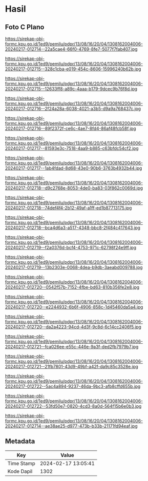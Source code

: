 # Hasil

## Foto C Plano

https://sirekap-obj-formc.kpu.go.id/1ed9/pemilu/pdpr/13/08/16/20/04/1308162004006-20240217-012714--22a5cae4-66f0-4769-8fe7-5077f7fab407.jpg

https://sirekap-obj-formc.kpu.go.id/1ed9/pemilu/pdpr/13/08/16/20/04/1308162004006-20240217-012715--328c1cba-e019-454c-8606-15996240b62b.jpg

https://sirekap-obj-formc.kpu.go.id/1ed9/pemilu/pdpr/13/08/16/20/04/1308162004006-20240217-012715--12633ff8-a89c-4aaa-b179-9dcec9b76f8d.jpg

https://sirekap-obj-formc.kpu.go.id/1ed9/pemilu/pdpr/13/08/16/20/04/1308162004006-20240217-012716--2f24a28a-6038-4021-a3b5-d9a9a768437c.jpg

https://sirekap-obj-formc.kpu.go.id/1ed9/pemilu/pdpr/13/08/16/20/04/1308162004006-20240217-012716--89f2372f-ce6c-4ae7-8fd4-86af48fcb58f.jpg

https://sirekap-obj-formc.kpu.go.id/1ed9/pemilu/pdpr/13/08/16/20/04/1308162004006-20240217-012717--81593e3c-7518-4aa9-b885-c63bfdc54cf2.jpg

https://sirekap-obj-formc.kpu.go.id/1ed9/pemilu/pdpr/13/08/16/20/04/1308162004006-20240217-012717--1ab4fdad-8d68-43e0-90b6-3763b4932b44.jpg

https://sirekap-obj-formc.kpu.go.id/1ed9/pemilu/pdpr/13/08/16/20/04/1308162004006-20240217-012718--d9c2768e-8053-4de0-ba83-03f862c0069d.jpg

https://sirekap-obj-formc.kpu.go.id/1ed9/pemilu/pdpr/13/08/16/20/04/1308162004006-20240217-012718--74def4f4-2b12-49af-a1ff-ed1b87713175.jpg

https://sirekap-obj-formc.kpu.go.id/1ed9/pemilu/pdpr/13/08/16/20/04/1308162004006-20240217-012718--bca4d6a3-a517-4348-bbc8-2f484c417643.jpg

https://sirekap-obj-formc.kpu.go.id/1ed9/pemilu/pdpr/13/08/16/20/04/1308162004006-20240217-012719--f2a0376d-bcf4-4753-971c-62798f24e9ff.jpg

https://sirekap-obj-formc.kpu.go.id/1ed9/pemilu/pdpr/13/08/16/20/04/1308162004006-20240217-012719--13b2303e-0068-4dea-b9db-3aeabd009788.jpg

https://sirekap-obj-formc.kpu.go.id/1ed9/pemilu/pdpr/13/08/16/20/04/1308162004006-20240217-012720--0542f57b-7152-4fbe-bd63-810b356fe2e8.jpg

https://sirekap-obj-formc.kpu.go.id/1ed9/pemilu/pdpr/13/08/16/20/04/1308162004006-20240217-012720--e2244932-6b6f-4906-858c-1d45460da5a4.jpg

https://sirekap-obj-formc.kpu.go.id/1ed9/pemilu/pdpr/13/08/16/20/04/1308162004006-20240217-012720--da2a4223-94cd-4d3f-9c8d-6c14cc2406f5.jpg

https://sirekap-obj-formc.kpu.go.id/1ed9/pemilu/pdpr/13/08/16/20/04/1308162004006-20240217-012721--fca026ee-e55c-446e-9a3f-ded2fb7979b7.jpg

https://sirekap-obj-formc.kpu.go.id/1ed9/pemilu/pdpr/13/08/16/20/04/1308162004006-20240217-012721--21fb7801-43d9-49bf-a42f-da9c85c3528e.jpg

https://sirekap-obj-formc.kpu.go.id/1ed9/pemilu/pdpr/13/08/16/20/04/1308162004006-20240217-012722--5ac4a894-9237-46da-9bc3-afb8cffd655b.jpg

https://sirekap-obj-formc.kpu.go.id/1ed9/pemilu/pdpr/13/08/16/20/04/1308162004006-20240217-012722--53fd50e7-0820-4cd3-8a0d-564f15b6e0b3.jpg

https://sirekap-obj-formc.kpu.go.id/1ed9/pemilu/pdpr/13/08/16/20/04/1308162004006-20240217-012714--ae38ae25-d977-473b-b33b-21171fd94eaf.jpg


## Metadata

| Key        | Value               |
| ---------- | ------------------- |
| Time Stamp | 2024-02-17 13:05:41 |
| Kode Dapil | 1302                |



